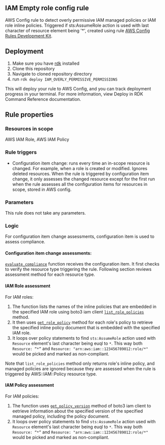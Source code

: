 ## IAM Empty role config rule
AWS Config rule to detect overly permissive IAM managed policies or IAM role inline policies. Triggered if sts:AssumeRole action is used with last character of resource element being '*', created using rule [AWS Config Rules Development Kit](https://github.com/awslabs/aws-config-rdk).

## Deployment
1. Make sure you have [rdk](https://rdk.readthedocs.io/en/latest/getting_started.html#installation) installed
2. Clone this repository
3. Navigate to cloned repository directory
2. run `rdk deploy IAM_OVERLY_PERMISSIVE_PERMISSIONS`

This will deploy your rule to AWS Config, and you can track deployment progress in your terminal. For more information, view Deploy in RDK Command Reference documentation.

## Rule properties
### Resources in scope
AWS IAM Role, AWS IAM Policy
### Rule triggers
* Configuration item change: runs every time an in-scope resource is changed. For example, when a role is created or modified. Ignores deleted resources. When the rule is triggered by configuration item change, it only assesses the changed resource except for the first run when the rule assesses all the configuration items for resources in scope, stored in AWS config.

### Parameters
This rule does not take any parameters.
### Logic
For configuration item change assessments, configuration item is used to assess compliance.

#### Configuration item change assessments:
[`evaluate_compliance`](IAM_OVERLY_PERMISSIVE_PERMISSIONS/IAM_OVERLY_PERMISSIVE_PERMISSIONS.py#L30) function receives the configuration item. It first checks to verify the resource type triggering the rule. Following section reviews assessment method for each  resource type.

#### IAM Role assessment
For IAM roles:
1. The function lists the names of the inline policies that are embedded in the specified IAM role using boto3 iam client [`list_role_policies`](https://boto3.amazonaws.com/v1/documentation/api/latest/reference/services/iam.html#IAM.Client.list_role_policies) method.
2. It then uses [`get_role_policy`](https://boto3.amazonaws.com/v1/documentation/api/latest/reference/services/iam.html#IAM.Client.get_role_policy) method for each role's policy to retrieve the specified inline policy document that is embedded with the specified IAM role. 
3. It loops over policy statements to find `sts:AssumeRole` action used with `Resource` element's last character being euql to `*`. This way both `Resource: “*”` and `Resource: "arn:aws:iam::123456789012:role/*"` would be picked and marked as non-compliant.

Note that `list_role_policies` method only returns role's inline policy, and managed policies are ignored because they are assessed when the rule is triggered by AWS::IAM::Policy resource type.

#### IAM Policy assessment
For IAM policies:
1. The function uses [`get_policy_version`](https://boto3.amazonaws.com/v1/documentation/api/latest/reference/services/iam.html#IAM.Client.get_policy_version) method of boto3 iam client to eetrieve information about the specified version of the specified managed policy, including the policy document. 
2. It loops over policy statements to find `sts:AssumeRole` action used with `Resource` element's last character being euql to `*`. This way both `Resource: “*”` and `Resource: "arn:aws:iam::123456789012:role/*"` would be picked and marked as non-compliant.